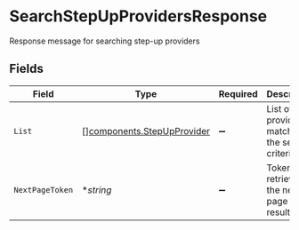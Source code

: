 # SearchStepUpProvidersResponse

Response message for searching step-up providers


## Fields

| Field                                                                    | Type                                                                     | Required                                                                 | Description                                                              |
| ------------------------------------------------------------------------ | ------------------------------------------------------------------------ | ------------------------------------------------------------------------ | ------------------------------------------------------------------------ |
| `List`                                                                   | [][components.StepUpProvider](../../models/components/stepupprovider.md) | :heavy_minus_sign:                                                       | List of providers matching the search criteria                           |
| `NextPageToken`                                                          | **string*                                                                | :heavy_minus_sign:                                                       | Token for retrieving the next page of results                            |